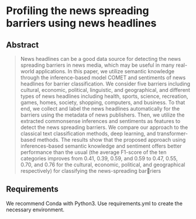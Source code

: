 # Profiling the news spreading barriers using news headlines

## Abstract
>News headlines can be a good data source for detecting the news spreading barriers in news media, which may be useful in many real-world applications. In this paper, we utilize semantic knowledge through the inference-based model COMET and sentiments of news headlines for barrier classification. We consider five barriers including cultural, economic, political, linguistic, and geographical, and different types of news headlines including health, sports, science, recreation, games, homes, society, shopping, computers, and business. To that end, we collect and label the news headlines automatically for the barriers using the metadata of news publishers. Then, we utilize the extracted commonsense inferences and sentiments as features to detect the news spreading barriers. We compare our approach to the classical text classification methods, deep learning, and transformer-based methods. The results show that the proposed approach using inferences-based semantic knowledge and sentiment offers better performance than the usual (the average F1-score of the ten categories improves from 0.41, 0.39, 0.59, and 0.59 to 0.47, 0.55, 0.70, and 0.76 for the cultural, economic, political, and geographical respectively) for classifying the news-spreading barriers

## Requirements

We recommend Conda with Python3. Use requirements.yml to create the necessary environment. 

